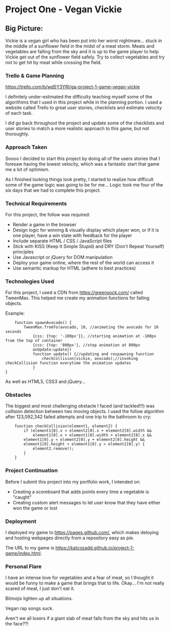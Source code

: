 # Project One - Vegan Vickie

## Big Picture:

Vickie is a vegan girl who has been put into her worst nightmare... stuck in the middle of a sunflower field in the midst of a meat storm. Meats and vegetables are falling from the sky and it is up to the game player to help Vickie get out of the sunflower field safely. Try to collect vegetables and try not to get hit by meat while crossing the field.

### Trello & Game Planning

https://trello.com/b/wd5Y3YRI/ga-project-1-game-vegan-vickie

I definitely under-estimated the difficulty teaching myself some of the algorithims that I used in this project while in the planning portion. I used a website called Trello to great user stories, checklists and estimate velocity of each task.

I did go back throughout the project and update some of the checklists and user stories to match a more realistic approach to this game, but not thoroughly.

### Approach Taken

Soooo I decided to start this project by doing all of the users stories that I foresaw having the lowest velocity, which was a fantastic start that game me a lot of optimism. 

As I finished looking things look pretty, I started to realize how difficult some of the game logic was going to be for me... Logic took me four of the six days that we had to complete this project.

### Technical Requirements

For this project, the follow was required:

- Render a game in the browser
- Design logic for winning & visually display which player won, or if it is one player, have a win state with feedback for the player
- Include separate HTML / CSS / JavaScript files
- Stick with KISS (Keep It Simple Stupid) and DRY (Don't Repeat Yourself) principles
- Use Javascript or jQuery for DOM manipulation
- Deploy your game online, where the rest of the world can access it
- Use semantic markup for HTML (adhere to best practices)

### Technologies Used

For this project, I used a CDN from https://greensock.com/ called TweenMax. This helped me create my animation functions for falling objects.

Example:
```
	function spawnAvocado() {
		TweenMax.fromTo(avocado, 10, //animating the avocado for 10 seconds			
			{css: {top: '-100px'}}, //starting animation at -100px from the top of container		
			{css: {top: '800px'}, //stop animation at 800px 
			onUpdate:update}) 
			function update() {//updating and respawning function
				checkCollision(vickie, avocado);//invoking checkCollision function everytime the animation updates
			}
}
```

As well as HTML5, CSS3 and jQuery...

### Obstacles

The biggest and most challenging obstacle I faced (and tackled!!!) was collision detection between two moving objects. I used the follow algorithm after 123,092,342 failed attempts and one trip to the bathroom to cry:

```
    function checkCollision(element1, element2) { 
    	if (element1[0].x < element2[0].x + element2[0].width &&
    		element1[0].x + element1[0].width > element2[0].x &&
    	element1[0].y < element2[0].y + element2[0].height && 
    	element1[0].height + element1[0].y > element2[0].y) {
    		element2.remove();
    	}
    }
```

### Project Continuation

Before I submit this project into my portfolio work, I intended on:
- Creating a scoreboard that adds points every time a vegetable is "caught"
- Creating custom alert messages to let user know that they have either won the game or lost

### Deployment

I deployed my game to https://pages.github.com/, which makes deloying and hosting webpages directly from a repository easy as pie.

The URL to my game is https://katcozadd.github.io/project-1-game/index.html.

### Personal Flare

I have an intense love for vegetables and a fear of meat, so I thought it would be funny to make a game that brings that to life. Okay... I'm not really scared of meat, I just don't eat it. 

Bitmojis lighten up all situations.

Vegan rap songs suck.

Aren't we all losers if a giant slab of meat falls from the sky and hits us in the face??!
